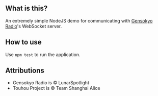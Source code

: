 ## What is this?
An extremely simple NodeJS demo for communicating with [Gensokyo Radio](https://gensokyoradio.net/)'s WebSocket server.

## How to use
Use `npm test` to run the application.

## Attributions
- Gensokyo Radio is © LunarSpotlight
- Touhou Project is © Team Shanghai Alice
